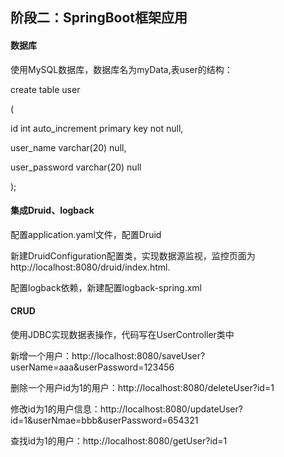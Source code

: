 ## 阶段二：SpringBoot框架应用

#### 数据库

使用MySQL数据库，数据库名为myData,表user的结构：

create table user

(

id int auto_increment primary key not null,

user_name varchar(20) null,

user_password varchar(20) null

);

#### 集成Druid、logback

配置application.yaml文件，配置Druid

新建DruidConfiguration配置类，实现数据源监视，监控页面为http://localhost:8080/druid/index.html.

配置logback依赖，新建配置logback-spring.xml

#### CRUD

使用JDBC实现数据表操作，代码写在UserController类中

新增一个用户：http://localhost:8080/saveUser?userName=aaa&userPassword=123456

删除一个用户id为1的用户：http://localhost:8080/deleteUser?id=1

修改id为1的用户信息：http://localhost:8080/updateUser?id=1&userNmae=bbb&userPassword=654321

查找id为1的用户：http://localhost:8080/getUser?id=1



